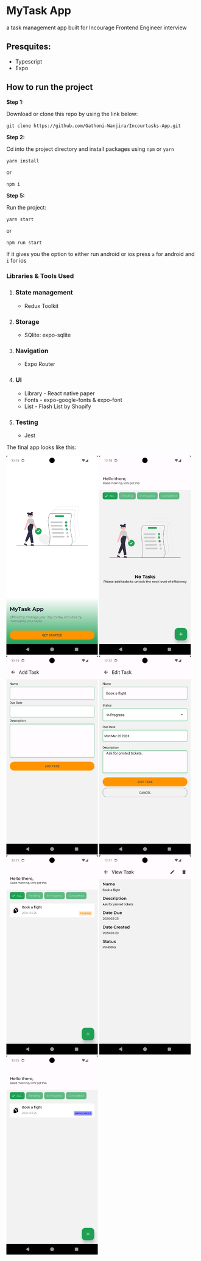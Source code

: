 # MyTask App

a task management app built for Incourage Frontend Engineer interview


## Presquites:

- Typescript
- Expo


## How to run the project

**Step 1:**

Download or clone this repo by using the link below:

```
git clone https://github.com/Gathoni-Wanjira/Incourtasks-App.git
```

**Step 2:**

Cd into the project directory and install packages using `npm` or `yarn`

```
yarn install
```
or

```
npm i
```

**Step 5:**

Run the project:

```
yarn start
```

or 

```
npm run start
```

If it gives you the option to either run android or ios press `a` for android and `i` for ios 


### Libraries & Tools Used

1. ### State management
    * Redux Toolkit

2. ### Storage
    * SQlite: expo-sqlite
   
3. ### Navigation
    * Expo Router
     
4. ### UI
    * Library - React native paper
    * Fonts - expo-google-fonts & expo-font
    * List - Flash List by Shopify

5. ### Testing
    * Jest


The final app looks like this:

<img src="https://github.com/Gathoni-Wanjira/Incourtasks-App/blob/Main/screenshots/1.png?raw=true" width="240"/>
<img src="https://github.com/Gathoni-Wanjira/Incourtasks-App/blob/Main/screenshots/2.png?raw=true" width="240"/> 
<img src="https://github.com/Gathoni-Wanjira/Incourtasks-App/blob/Main/screenshots/3.png?raw=true" width="240"/> 
<img src="https://github.com/Gathoni-Wanjira/Incourtasks-App/blob/Main/screenshots/4.png?raw=true" width="240"/> 
<img src="https://github.com/Gathoni-Wanjira/Incourtasks-App/blob/Main/screenshots/5.png?raw=true" width="240"/> 
<img src="https://github.com/Gathoni-Wanjira/Incourtasks-App/blob/Main/screenshots/6.png?raw=true" width="240"/> 
<img src="https://github.com/Gathoni-Wanjira/Incourtasks-App/blob/Main/screenshots/7.png?raw=true" width="240"/> 